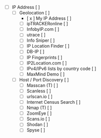 - [ ] IP Address  [ ]
    - [ ] Geolocation  [ ]
        - [ x ] My IP Address  [ ]
        - [ ] ipTRACKERonline  [ ]
        - [ ] InfobyIP.com  [ ]
        - [ ] utrace  [ ]
        - [ ] Info Sniper  [ ]
        - [ ] IP Location Finder  [ ]
        - [ ] DB-IP  [ ]
        - [ ] IP Fingerprints  [ ]  
        - [ ] IP2Location.com  [ ]
        - [ ] IPv4/IPv6 lists by country code  [ ]
        - [ ] MaxMind Demo  [ ]
    - [ ] Host / Port Discovery  [ ]     
        - [ ]  Masscan (T)  [ ]
        - [ ]  Scanless  [ ]
        - [ ]  urlscan.io  [ ]
        - [ ]  Internet Census Search  [ ]
        - [ ]  Nmap (T)  [ ]
        - [ ]  ZoomEye  [ ]
        - [ ]  Scans.io  [ ]
        - [ ]  Shodan  [ ] 
        - [ ]  Spyse   [ ]  